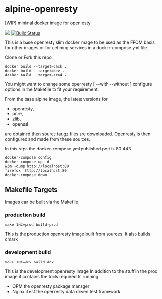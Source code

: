 # alpine-openresty
[WIP] minimal docker image for openresty

[![](https://images.microbadger.com/badges/image/grantmacken/alpine-openresty.svg)](https://microbadger.com/images/grantmacken/alpine-openresty "Get your own image badge on microbadger.com")
[![Build Status](https://travis-ci.org/grantmacken/alpine-openresty.svg?branch=master)](https://travis-ci.org/grantmacken/alpine-openresty)

This is a base openresty slim docker image
to be used as the FROM basis for other images
or for defining services in a docker-compose.yml file

Clone or Fork this repo

```
docker build --target=pack .
docker build --target=dev .
docker build --target=prod .
```

You might want to change some openresty 
 [ --with --without ]
configure options in the Makefile to fit your requirement.


From the base alpine image, 
the latest versions for 
- openresty, 
- pcre, 
- zlib, 
- openssl 

are obtained then source tar.gz files are downloaded. 
Openresty is then configured and made from these sources.

In this repo the docker-compose.yml published port is 80 443

```
docker-compose config
docker-compose up -d
w3m -dump http://localhost:80
firefox  http://localhost:80
docker-compose down
```

## Makefile Targets

Images can be built via the Makefile

### production build

```
make INC=prod build-prod
```

This is the production openresty image built from sources.
It also builds cmark 

### development build

```
make INC=dev build-dev
```

This is the development openresty image
In addition to the stuff in the prod image it contains 
the tools required to running
 - OPM the openresty package manager 
 - Nginx::Test the openresty data driven test framework.



